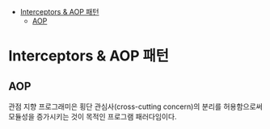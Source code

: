 <!-- TOC -->

- [Interceptors & AOP 패턴](#interceptors--aop-%ED%8C%A8%ED%84%B4)
  - [AOP](#aop)

<!-- /TOC -->

# Interceptors & AOP 패턴

## AOP
관점 지향 프로그래미은 횡단 관심사(cross-cutting concern)의 분리를 허용함으로써 모듈성을 증가시키는 것이 목적인 프로그램 패러다임이다.